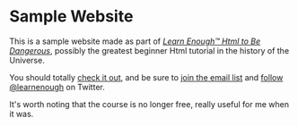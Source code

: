 # Sample Website

This is a sample website made as part of [*Learn Enough™ Html to Be
Dangerous*](https://www.learnenough.com/html-tutorial), possibly the greatest
beginner Html tutorial in the history of the Universe.

You should totally [check it out](https://www.learnenough.com/html-tutorial), and be sure to [join the email list](https://www.learnenough.com/#email_list) and [follow @learnenough](http://twitter.com/learnenough) on Twitter.

It's worth noting that the course is no longer free, really useful for me when it was.

